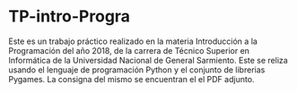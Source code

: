 # TP-intro-Progra
Este es un trabajo práctico realizado en la materia Introducción a la Programación del año 2018, 
de la carrera de Técnico Superior en Informática de la Universidad Nacional de General Sarmiento.
Este se reliza usando el lenguaje de programación Python y el conjunto de librerias Pygames.
La consigna del mismo se encuentran el el PDF adjunto.
